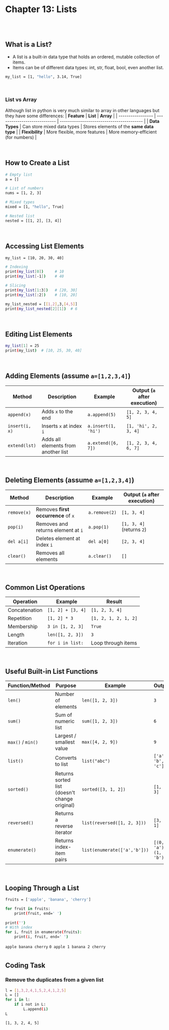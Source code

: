 #
# Chapter 13: Lists
<br>
<br>

## **What is a List?**
- A list is a built-in data type that holds an ordered, mutable collection of items.
- Items can be of different data types: int, str, float, bool, even another list.
```bash
my_list = [1, "hello", 3.14, True]
```
<br>

### **List vs Array**
Although list in python is very much similar to array in other languages but they have some differences:
| **Feature**       | **List**                     | **Array**                                 |
| ----------------- | ---------------------------- | ----------------------------------------- |
| **Data Types**    | Can store mixed data types   | Stores elements of the **same data type** |
| **Flexibility**   | More flexible, more features | More memory-efficient (for numbers)       |

<br>

## **How to Create a List**
```bash
# Empty list
a = []

# List of numbers
nums = [1, 2, 3]

# Mixed types
mixed = [1, "hello", True]

# Nested list
nested = [[1, 2], [3, 4]]
```
<br>

## **Accessing List Elements**
```bash
my_list = [10, 20, 30, 40]

# Indexing
print(my_list[0])     # 10
print(my_list[-1])    # 40

# Slicing
print(my_list[1:3])   # [20, 30]
print(my_list[:2])    # [10, 20]

my_list_nested = [[1,2],3,[4,5]]
print(my_list_nested[2][1])  # 6
```
<br>

## **Editing List Elements**
```bash
my_list[1] = 25
print(my_list)  # [10, 25, 30, 40]
```
<br>

## **Adding Elements** (assume `a=[1,2,3,4]`)
| **Method**     | **Description**                     | **Example**         | **Output (`a` after execution)** |
| -------------- | ----------------------------------- | ------------------- | -------------------------------- |
| `append(x)`    | Adds `x` to the end                 | `a.append(5)`       | `[1, 2, 3, 4, 5]`                |
| `insert(i, x)` | Inserts `x` at index `i`            | `a.insert(1, 'hi')` | `[1, 'hi', 2, 3, 4]`             |
| `extend(lst)`  | Adds all elements from another list | `a.extend([6, 7])`  | `[1, 2, 3, 4, 6, 7]`             |

<br>

## **Deleting Elements** (assume `a=[1,2,3,4]`)
| **Method**  | **Description**                     | **Example**   | **Output (`a` after execution)** |
| ----------- | ----------------------------------- | ------------- | -------------------------------- |
| `remove(x)` | Removes **first occurrence** of `x` | `a.remove(2)` | `[1, 3, 4]`                      |
| `pop(i)`    | Removes and returns element at `i`  | `a.pop(1)`    | `[1, 3, 4]` (returns `2`)        |
| `del a[i]`  | Deletes element at index `i`        | `del a[0]`    | `[2, 3, 4]`                      |
| `clear()`   | Removes all elements                | `a.clear()`   | `[]`                             |

<br>

## **Common List Operations**
| **Operation** | **Example**       | **Result**           |
| ------------- | ----------------- | -------------------- |
| Concatenation | `[1, 2] + [3, 4]` | `[1, 2, 3, 4]`       |
| Repetition    | `[1, 2] * 3`      | `[1, 2, 1, 2, 1, 2]` |
| Membership    | `3 in [1, 2, 3]`  | `True`               |
| Length        | `len([1, 2, 3])`  | `3`                  |
| Iteration     | `for i in list:`  | Loop through items   |

<br>

## **Useful Built-in List Functions**
| **Function/Method** | **Purpose**                                   | **Example**                  | **Output**             |
| ------------------- | --------------------------------------------- | ---------------------------- | ---------------------- |
| `len()`             | Number of elements                            | `len([1, 2, 3])`             | `3`                    |
| `sum()`             | Sum of numeric list                           | `sum([1, 2, 3])`             | `6`                    |
| `max()` / `min()`   | Largest / smallest value                      | `max([4, 2, 9])`             | `9`                    |
| `list()`            | Converts to list                              | `list("abc")`                | `['a', 'b', 'c']`      |
| `sorted()`          | Returns sorted list (doesn't change original) | `sorted([3, 1, 2])`          | `[1, 2, 3]`            |
| `reversed()`        | Returns a reverse iterator                    | `list(reversed([1, 2, 3]))`  | `[3, 2, 1]`            |
| `enumerate()`       | Returns index-item pairs                      | `list(enumerate(['a','b']))` | `[(0, 'a'), (1, 'b')]` |

<br>

## **Looping Through a List**
```bash
fruits = ['apple', 'banana', 'cherry']

for fruit in fruits:
    print(fruit, end=' ')
    
print('')
# With index
for i, fruit in enumerate(fruits):
    print(i, fruit, end=' ')
```
`apple banana cherry`
`0 apple 1 banana 2 cherry`
#
## Coding Task
### Remove the duplicates from a given list
```bash
l = [1,3,2,4,1,5,2,4,1,2,5]
L = []
for i in l:
    if i not in L:
        L.append(i)
L
```

`[1, 3, 2, 4, 5]`

